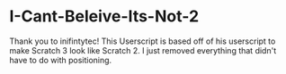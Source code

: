 # I-Cant-Beleive-Its-Not-2
Thank you to inifintytec! This Userscript is based off of his userscript to make Scratch 3 look like Scratch 2. I just removed everything that didn't have to do with positioning.
